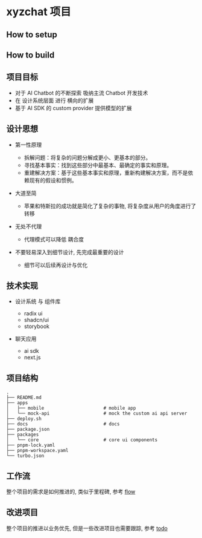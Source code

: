 # xyzchat 项目

## How to setup

## How to build

## 项目目标

- 对于 AI Chatbot 的不断探索 吸纳主流 Chatbot 开发技术
- 在 设计系统层面 进行 横向的扩展
- 基于 AI SDK 的 custom provider 提供模型的扩展

## 设计思想

- 第一性原理

  - 拆解问题：将复杂的问题分解成更小、更基本的部分。
  - 寻找基本事实：找到这些部分中最基本、最确定的事实和原理。
  - 重建解决方案：基于这些基本事实和原理，重新构建解决方案，而不是依赖现有的假设和惯例。

- 大道至简

  - 苹果和特斯拉的成功就是简化了复杂的事物, 将复杂度从用户的角度进行了转移

- 无处不代理

  - 代理模式可以降低 耦合度

- 不要轻易深入到细节设计, 先完成最重要的设计

  - 细节可以后续再设计与优化

## 技术实现

- 设计系统 与 组件库
  - radix ui
  - shadcn/ui
  - storybook

- 聊天应用
  - ai sdk
  - next.js

## 项目结构

```
.
├── README.md
├── apps
│   ├── mobile                      # mobile app
│   └── mock-api                    # mock the custom ai api server
├── deploy.sh
├── docs                            # docs
├── package.json
├── packages
│   └── core                        # core ui components
├── pnpm-lock.yaml
├── pnpm-workspace.yaml
└── turbo.json
```

## 工作流

整个项目的需求是如何推进的, 类似于里程碑, 参考 [flow](./docs/flow.md)

## 改进项目

整个项目的推进以业务优先, 但是一些改进项目也需要跟踪, 参考 [todo](./docs/todo.md)
